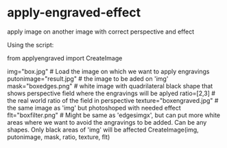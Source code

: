 # apply-engraved-effect
apply image on another image with correct perspective and effect

Using the script:

from applyengraved import CreateImage

img="box.jpg"               # Load the image on which we want to apply engravings
putonimage="result.jpg"     # the image to be aded on 'img'
mask="boxedges.png"         # white image with quadrilateral black shape that shows perspective field where the engravings will be aplyed
ratio=[2,3]                 # the real world ratio of the field in perspective
texture="boxengraved.jpg"   # the same image as 'img' but photoshoped with needed effect
flt="boxfilter.png"         # Might be same as 'edgesimgx', but can put more white areas where we want to avoid the angravings to be added. Can be any shapes. Only black areas of 'img' will be affected
CreateImage(img, putonimage, mask, ratio, texture, flt)

